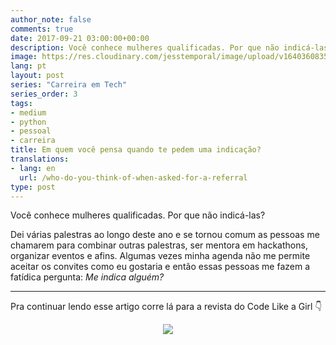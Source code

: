 ```yaml
---
author_note: false
comments: true
date: 2017-09-21 03:00:00+00:00
description: Você conhece mulheres qualificadas. Por que não indicá-las?
image: https://res.cloudinary.com/jesstemporal/image/upload/v1640360835/covers/click-2_f4fsdc.png
lang: pt
layout: post
series: "Carreira em Tech"
series_order: 3
tags:
- medium
- python
- pessoal
- carreira
title: Em quem você pensa quando te pedem uma indicação?
translations:
- lang: en
  url: /who-do-you-think-of-when-asked-for-a-referral
type: post
---
```


Você conhece mulheres qualificadas. Por que não indicá-las?

Dei várias palestras ao longo deste ano e se tornou comum as pessoas me chamarem para combinar outras palestras, ser mentora em hackathons, organizar eventos e afins. Algumas vezes minha agenda não me permite aceitar os convites como eu gostaria e então essas pessoas me fazem a fatídica pergunta: _Me indica alguém?_

---

Pra continuar lendo esse artigo corre lá para a revista do Code Like a Girl 👇

<center>
<a href="https://code.likeagirl.io/em-quem-voc%C3%AA-pensa-quando-te-pedem-uma-indica%C3%A7%C3%A3o-b15e047b7759">

<img src="https://res.cloudinary.com/jesstemporal/image/upload/v1640370979/clique-aqui-para-ler_zie2kp.png" />

</a>
</center>